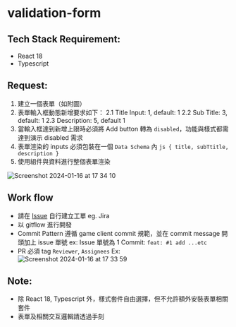 # validation-form

## Tech Stack Requirement: 
- React 18
- Typescript

## Request:
1. 建立一個表單（如附圖）
2. 表單輸入框動態新增要求如下：
   2.1 Title Input: 1, default: 1
   2.2 Sub Title: 3, default: 1
   2.3 Description: 5, default 1
3. 當輸入框達到新增上限時必須將 Add button 轉為 `disabled`，功能與樣式都需達到演示 disabled 需求
4. 表單渲染的 inputs 必須包裝在一個 `Data Schema` 內
   ```js { title, subTtitle, description }```
5. 使用組件與資料進行整個表單渲染

![Screenshot 2024-01-16 at 17 34 10](https://github.com/pakerDev/validation-form/assets/136687205/bddc0ec3-d790-47c3-9a38-889c3bce5e3d)

## Work flow
- 請在 [Issue](https://github.com/pakerDev/validation-form/issues) 自行建立工單 eg. Jira
- 以 gitflow 進行開發
- Commit Pattern 遵循 game client commit 規範，並在 commit message 開頭加上 issue 單號
  ex: Issue 單號為 1 Commit: `feat: #1 add ...etc`
- PR 必須 tag `Reviewer`, `Assignees`
  Ex: 
![Screenshot 2024-01-16 at 17 33 59](https://github.com/pakerDev/validation-form/assets/136687205/2118725c-24c4-44b0-bdb0-76c6b93f8c0e)

## Note: 
- 除 React 18, Typescript 外，樣式套件自由選擇，但不允許額外安裝表單相關套件
- 表單及相關交互邏輯請透過手刻
